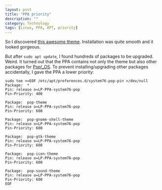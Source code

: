```yaml
---
layout: post
title: "PPA priority"
description: ""
category: Technology
tags: [Linux, PPA, APT, priority]
---
```


So I discovered [this awesome theme](https://github.com/pop-os/gtk-theme). Installation was quite
smooth and it looked gorgeous.

But after `sudo apt update`, I found hundreds of packages to be upgraded. Weird. It turned out that
the PPA contains not only the theme but also other packages for
[Pop!_OS](https://pop.system76.com/). To prevent installing/upgrading other packages accidentally, I
gave the PPA a lower priority:

```
sudo tee <<EOF /etc/apt/preferences.d/system76-pop-pin >/dev/null
Package:  *
Pin: release o=LP-PPA-system76-pop
Pin-Priority: 400

Package:  pop-theme
Pin: release o=LP-PPA-system76-pop
Pin-Priority: 600

Package:  pop-gnome-shell-theme
Pin: release o=LP-PPA-system76-pop
Pin-Priority: 600

Package:  pop-gtk-theme
Pin: release o=LP-PPA-system76-pop
Pin-Priority: 600

Package:  pop-icon-theme
Pin: release o=LP-PPA-system76-pop
Pin-Priority: 600

Package:  pop-sound-theme
Pin: release o=LP-PPA-system76-pop
Pin-Priority: 600
EOF
```
